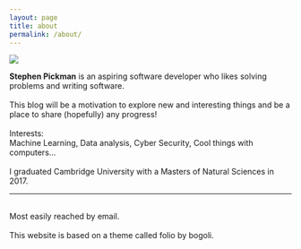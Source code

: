 ```yaml
---
layout: page
title: about
permalink: /about/
---
```


<img class="col one right" src="{{ site.baseurl }}">

<strong>Stephen Pickman</strong> is an aspiring software developer who likes solving problems and writing software.
<br> <br>
This blog will be a motivation to explore new and interesting things and be a place to share (hopefully) any progress!
<br> <br>
Interests:<br/>
Machine Learning, Data analysis, Cyber Security, Cool things with computers... <br/><br>
I graduated Cambridge University with a Masters of Natural Sciences in 2017.
<hr/>
<br/>
<span class="contacticon center">
	<a href="mailto:stephenpickman@gmail.com"><i class="fa fa-envelope-square"></i></a>
	<a href="https://github.com/spickman" target="_blank"><i class="fa fa-github-square"></i></a>
	<a href="https://www.linkedin.com/in/stephen-pickman-ba4560a6/" target="_blank"><i class="fa fa-linkedin-square"></i></a>
</span>

<div class="col three caption">
Most easily reached by email.
<br>
<br>
This website is based on a theme called folio by bogoli.
</div>


